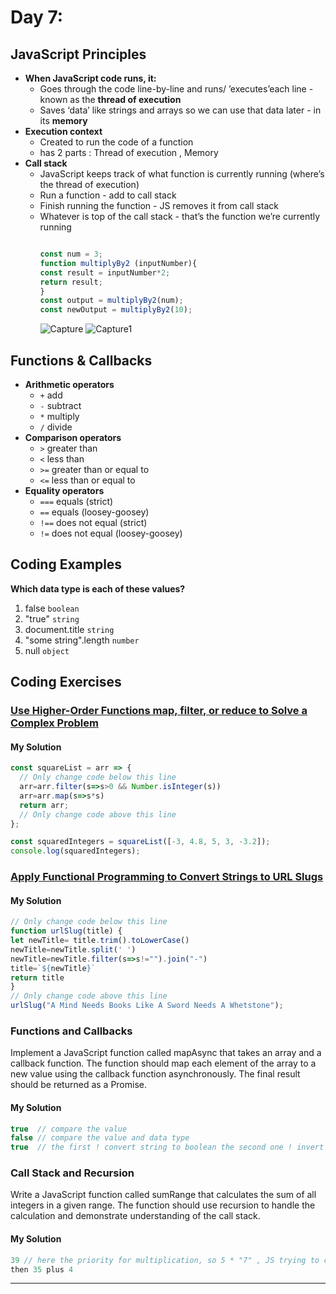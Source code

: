 
# Day 7: 
## JavaScript Principles
* **When JavaScript code runs, it:**
  - Goes through the code line-by-line and runs/ ’executes’each line - known as the **thread of execution**
  - Saves ‘data’ like strings and arrays so we can use that data later - in its **memory**
* **Execution context**
  - Created to run the code of a function
  - has 2 parts : Thread of execution , Memory
* **Call stack**
  - JavaScript keeps track of what function is currently running (where’s the thread of execution)
  - Run a function - add to call stack
  - Finish running the function - JS removes it from call stack
  - Whatever is top of the call stack - that’s the function we’re currently running 
    ```javascript
    
    const num = 3;
    function multiplyBy2 (inputNumber){
    const result = inputNumber*2;
    return result;
    }
    const output = multiplyBy2(num);
    const newOutput = multiplyBy2(10);
    
    ```
     ![Capture](https://github.com/NesrinAbuMnezel/Mastering-JavaScript-in-20-Days/assets/95749191/5868ec25-9278-4e26-8654-993370b2e0e4)
     ![Capture1](https://github.com/NesrinAbuMnezel/Mastering-JavaScript-in-20-Days/assets/95749191/ba67cfa3-32da-4e28-a30a10f485d0c56a)

## Functions & Callbacks
* **Arithmetic operators**
  - `+` add
  - `-` subtract
  - `*` multiply
  - `/` divide
* **Comparison operators**
  - `>` greater than
  - `<` less than
  - `>=` greater than or equal to
  - `<=` less than or equal to
* **Equality operators**
  - `===` equals (strict)
  - `==`  equals (loosey-goosey)
  - `!==` does not equal (strict)
  - `!=`  does not equal (loosey-goosey)

## Coding Examples
**Which data type is each of these values?**
  1. false
    `boolean`
  2. "true"
    `string`
  3. document.title
     `string`
  4. "some string".length
     `number`
  5. null
     `object`


## Coding Exercises

### [Use Higher-Order Functions map, filter, or reduce to Solve a Complex Problem](https://www.freecodecamp.org/learn/javascript-algorithms-and-data-structures/functional-programming/use-higher-order-functions-map-filter-or-reduce-to-solve-a-complex-problem)

#### My Solution


```javascript
const squareList = arr => {
  // Only change code below this line
  arr=arr.filter(s=>s>0 && Number.isInteger(s))
  arr=arr.map(s=>s*s)
  return arr;
  // Only change code above this line
};

const squaredIntegers = squareList([-3, 4.8, 5, 3, -3.2]);
console.log(squaredIntegers);

```

### [Apply Functional Programming to Convert Strings to URL Slugs](https://www.freecodecamp.org/learn/javascript-algorithms-and-data-structures/functional-programming/apply-functional-programming-to-convert-strings-to-url-slugs)

#### My Solution


```javascript
// Only change code below this line
function urlSlug(title) {
let newTitle= title.trim().toLowerCase()
newTitle=newTitle.split(' ')
newTitle=newTitle.filter(s=>s!="").join("-")
title=`${newTitle}`
return title
}
// Only change code above this line
urlSlug("A Mind Needs Books Like A Sword Needs A Whetstone");

```

### Functions and Callbacks


Implement a JavaScript function called mapAsync that takes an array and a callback function.
The function should map each element of the array to a new value using the callback function asynchronously.
The final result should be returned as a Promise.


#### My Solution


```javascript
true  // compare the value
false // compare the value and data type
true  // the first ! convert string to boolean the second one ! invert the false to true
```



### Call Stack and Recursion

Write a JavaScript function called sumRange that calculates the sum of all integers in a given range. 
The function should use recursion to handle the calculation and demonstrate understanding of the call stack.




#### My Solution
```javascript
39 // here the priority for multiplication, so 5 * "7" , JS trying to convert to "7" to number (Implicit Conversion) ,which give 35
then 35 plus 4 
```

-------------------------------------------------------------------






